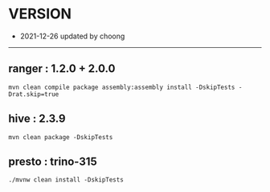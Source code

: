 # VERSION

- 2021-12-26 updated by choong
---
## ranger : 1.2.0 + 2.0.0
```
mvn clean compile package assembly:assembly install -DskipTests -Drat.skip=true
```

## hive : 2.3.9
```
mvn clean package -DskipTests
```

## presto : trino-315
```
./mvnw clean install -DskipTests
```
